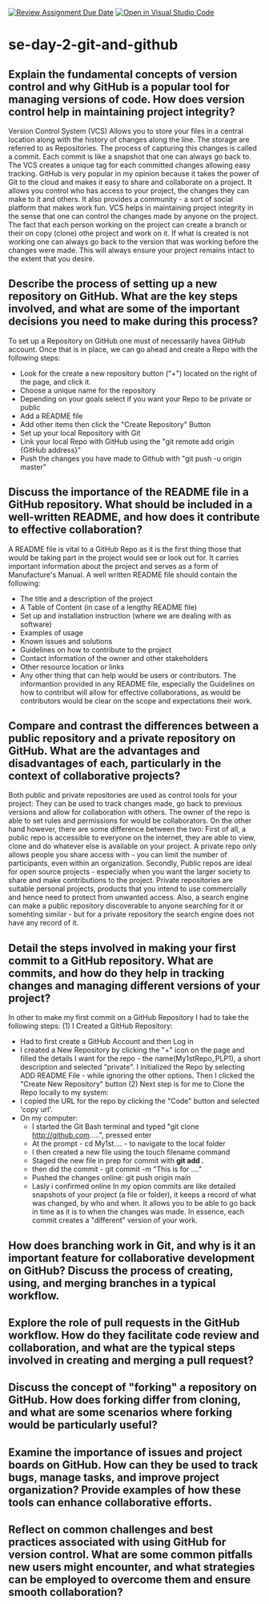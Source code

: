 [![Review Assignment Due Date](https://classroom.github.com/assets/deadline-readme-button-22041afd0340ce965d47ae6ef1cefeee28c7c493a6346c4f15d667ab976d596c.svg)](https://classroom.github.com/a/8wgCKhpZ)
[![Open in Visual Studio Code](https://classroom.github.com/assets/open-in-vscode-2e0aaae1b6195c2367325f4f02e2d04e9abb55f0b24a779b69b11b9e10269abc.svg)](https://classroom.github.com/online_ide?assignment_repo_id=15619947&assignment_repo_type=AssignmentRepo)
# se-day-2-git-and-github
## Explain the fundamental concepts of version control and why GitHub is a popular tool for managing versions of code. How does version control help in maintaining project integrity?
Version Control System (VCS) Allows you to store your files in a central location along with the history of changes along the line. The storage are referred to as Repositories. The process of capturing this changes is called a commit. Each commit is like a snapshot that one can always go back to. The VCS creates a unique tag for each committed changes allowing easy tracking. 
GitHub is very popular in my opinion because it takes the power of Git to the cloud and makes it easy to share and collaborate on a project. It allows you control who has access to your project, the changes they can make to it and others. It also provides a community - a sort of social platform that makes work fun.
VCS helps in maintaining project integrity in the sense that one can control the changes made by anyone on the project. The fact that each person working on the project can create a branch or their on copy (clone) othe project and work on it. If what is created is not working one can always go back to the version that was working before the changes were made. This will always ensure your project remains intact to the extent that you desire.


## Describe the process of setting up a new repository on GitHub. What are the key steps involved, and what are some of the important decisions you need to make during this process?
To set up a Repository on GitHub one must of necessarily havea GitHub account. Once that is in place, we can go ahead and create a Repo with the following steps:
- Look for the create a new repository button ("+") located on the right of the page, and click it.
- Choose a unique name for the repository
- Depending on your goals select if you want your Repo to be private or public
- Add a  README file 
- Add other items then click the "Create Repository" Button
- Set up your local Repository with Git
- Link your local Repo with GitHub using the "git remote add origin {GitHub address}"
- Push the changes you have made to Github with "git push -u origin master"
  
## Discuss the importance of the README file in a GitHub repository. What should be included in a well-written README, and how does it contribute to effective collaboration?
A README file is vital to a GitHub Repo as it is the first thing those that would be taking part in the project would see or look out for. It carries important information about the project and serves as a form of Manufacture's Manual.
A well written README file should contain the following:
- The title and a description of the project
- A Table of Content (in case of a lengthy README file)
- Set up and installation instruction (where we are dealing with as software)
- Examples of usage
- Known issues and solutions
- Guidelines on how to contribute to the project
- Contact information of the owner and other stakeholders
- Other resource location or links
- Any other thing that can help would be users or contributors.
The informantion provided in any README file, especially the Guidelines on how to contribut will allow for effective collaborations, as would be contributors would be clear on the scope and expectations their work.

## Compare and contrast the differences between a public repository and a private repository on GitHub. What are the advantages and disadvantages of each, particularly in the context of collaborative projects?
Both public and private repositories are used as control tools for your project: They can be used to track changes made, go back to previous versions and allow for collaboration with others. The owner of the repo is able to set rules and permissions for would be collaborators. 
On the other hand however, there are some difference between the two: First of all, a public repo is accessible to everyone on the internet, they are able to view, clone and do whatever else is available on your project. A private repo only allows people you share access with - you can limit the number of participants, even within an organization.
Secondly, Public repos are ideal for open source projects - especially when you want the larger society to share and make contributions to the project. Private repositories are suitable personal projects, products that you intend to use commercially and hence need to protect from unwanted access.
Also, a search engine can make a public repository discoverable to anyone searching for it or somehting similar - but for a private repository the search engine does not have any record of it.


## Detail the steps involved in making your first commit to a GitHub repository. What are commits, and how do they help in tracking changes and managing different versions of your project? 
In other to make my first commit on a GitHub Repository I had to take the following steps:
(1) I Created a GitHub Repository:
- Had to first create a GitHub Account and then Log in
- I created a New Repository by clicking the "+" icon on the page and filled the details I want for the repo - the name(My1stRepo_PLP1), a short description and selected "private". I initialized the Repo by selecting ADD README File - while ignoring the other options. Then I clicked the "Create New Repository" button
(2) Next step is for me to Clone the Repo locally to my system:
- I copied the URL for the repo by clicking the "Code" button and selected 'copy url'.
- On my computer:
    * I started the Git Bash terminal and typed "git clone http://github.com.....", pressed enter
    * At the prompt - cd My1st.... - to navigate to the local folder
    * I then created a new file using the touch filename command
    * Staged the new file in prep for commit with  **git add .**
    * then did the commit - git commit -m "This is for ...."
    * Pushed the changes online: git push origin main
    * Lasly i confirmed online
  In my opion commits are like detailed snapshots of your project (a file or folder), it keeps a record of what was changed, by who and when. It allows you to be able to go back in time as it is to when the changes was made. In essence, each commit creates a "different" version of your work.

## How does branching work in Git, and why is it an important feature for collaborative development on GitHub? Discuss the process of creating, using, and merging branches in a typical workflow.

## Explore the role of pull requests in the GitHub workflow. How do they facilitate code review and collaboration, and what are the typical steps involved in creating and merging a pull request?

## Discuss the concept of "forking" a repository on GitHub. How does forking differ from cloning, and what are some scenarios where forking would be particularly useful?

## Examine the importance of issues and project boards on GitHub. How can they be used to track bugs, manage tasks, and improve project organization? Provide examples of how these tools can enhance collaborative efforts.

## Reflect on common challenges and best practices associated with using GitHub for version control. What are some common pitfalls new users might encounter, and what strategies can be employed to overcome them and ensure smooth collaboration?
